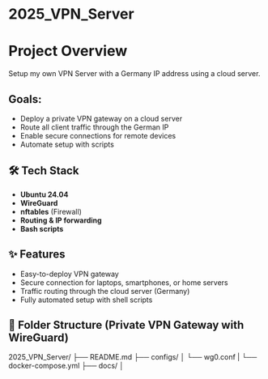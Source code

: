 # 2025_VPN_Server

# Project Overview

Setup my own VPN Server with a Germany IP address using a cloud server.

## Goals:

- Deploy a private VPN gateway on a cloud server
- Route all client traffic through the German IP
- Enable secure connections for remote devices
- Automate setup with scripts

## 🛠 Tech Stack

- **Ubuntu 24.04**
- **WireGuard**
- **nftables** (Firewall)
- **Routing & IP forwarding**
- **Bash scripts**

## ✨ Features

- Easy-to-deploy VPN gateway
- Secure connection for laptops, smartphones, or home servers
- Traffic routing through the cloud server (Germany)
- Fully automated setup with shell scripts

## 📁 Folder Structure (Private VPN Gateway with WireGuard)

2025_VPN_Server/
├── README.md
├── configs/
│ └── wg0.conf
| └── docker-compose.yml
├── docs/
│ 
